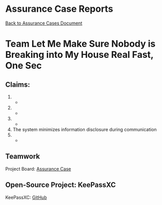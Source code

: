 # Assurance Case Reports
[Back to Assurance Cases Document](https://github.com/JCKelley-CYBR/CYBR-8420-SoftwareAssurance/blob/AssuranceCase/AssuranceCases.md)
# Team Let Me Make Sure Nobody is Breaking into My House Real Fast, One Sec

## Claims:
1. -
2. -
3. -
4. The system minimizes information disclosure during communication
5. -

## Teamwork

Project Board: [Assurance Case](https://github.com/users/JCKelley-CYBR/projects/1)

## Open-Source Project: KeePassXC

KeePassXC: [GitHub](https://github.com/keepassxreboot/keepassxc)

